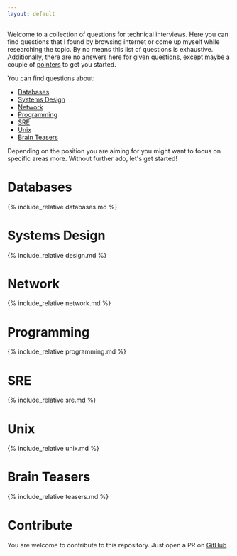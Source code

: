 ```yaml
---
layout: default
---
```


Welcome to a collection of questions for technical interviews. Here you can find questions that I found by browsing internet or come up myself while researching the topic. By no means this list of questions is exhaustive. Additionally, there are no answers here for given questions, except maybe a couple of [pointers](https://en.wikipedia.org/wiki/Pointer_(computer_programming)) to get you started. 

You can find questions about:
- [Databases](#databases)
- [Systems Design](#systems-design)
- [Network](#network)
- [Programming](#programming)
- [SRE](#sre)
- [Unix](#unix)
- [Brain Teasers](#brain-teasers)

Depending on the position you are aiming for you might want to focus on specific areas more. Without further ado, let's get started!

# Databases
{% include_relative databases.md %}


# Systems Design
{% include_relative design.md %}


# Network
{% include_relative network.md %}


# Programming
{% include_relative programming.md %}


# SRE
{% include_relative sre.md %}


# Unix
{% include_relative unix.md %}


# Brain Teasers
{% include_relative teasers.md %}


# Contribute
You are welcome to contribute to this repository. Just open a PR on [GitHub](https://github.com/leroy-jenkins-x/sre-interview)
